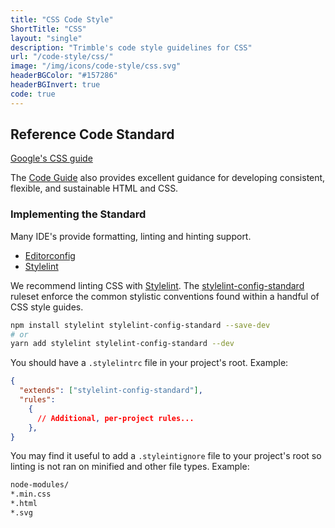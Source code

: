 ```yaml
---
title: "CSS Code Style"
ShortTitle: "CSS"
layout: "single"
description: "Trimble's code style guidelines for CSS"
url: "/code-style/css/"
image: "/img/icons/code-style/css.svg"
headerBGColor: "#157286"
headerBGInvert: true
code: true
---
```


## Reference Code Standard

[Google's CSS guide](https://google.github.io/styleguide/htmlcssguide.html#CSS)

The [Code Guide](https://codeguide.co/#css) also provides excellent guidance for developing consistent, flexible, and sustainable HTML and CSS.

### Implementing the Standard

Many IDE's provide formatting, linting and hinting support.

- [Editorconfig](https://editorconfig.org/)
- [Stylelint](https://stylelint.io)

We recommend linting CSS with [Stylelint](https://stylelint.io). The [stylelint-config-standard](https://github.com/stylelint/stylelint-config-standard)
ruleset enforce the common stylistic conventions found within a handful of CSS style guides.

```sh
npm install stylelint stylelint-config-standard --save-dev
# or
yarn add stylelint stylelint-config-standard --dev
```

You should have a `.stylelintrc` file in your project's root. Example:

```json
{
  "extends": ["stylelint-config-standard"],
  "rules":
    {
      // Additional, per-project rules...
    },
}
```

You may find it useful to add a `.styleintignore` file to your project's root so linting is not ran on minified and other file types. Example:

```txt
node-modules/
*.min.css
*.html
*.svg
```
